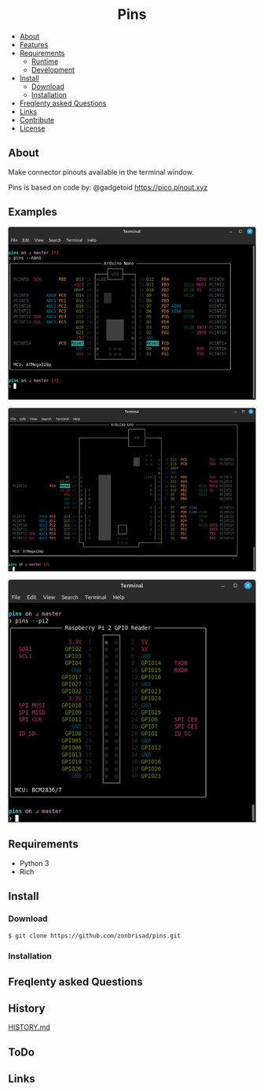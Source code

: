 
<div style="text-align: center">

<h1>Pins</h1>

</div>

<!-- START doctoc generated TOC please keep comment here to allow auto update -->
<!-- DON'T EDIT THIS SECTION, INSTEAD RE-RUN doctoc TO UPDATE -->

  - [About](#about)
  - [Features](#features)
  - [Requirements](#requirements)
    - [Runtime](#runtime)
    - [Development](#development)
  - [Install](#install)
    - [Download](#download)
    - [Installation](#installation)
  - [Freqlenty asked Questions](#freqlenty-asked-questions)
  - [Links](#links)
  - [Contribute](#contribute)
  - [License](#license)

<!-- END doctoc generated TOC please keep comment here to allow auto update -->

## About
Make connector pinouts available in the terminal window.

Pins is based on code by:
@gadgetoid
https://pico.pinout.xyz

## Examples

![xx][nano]

![xx][uno]

![xx][pi2]

## Requirements
- Python 3
- Rich

## Install

### Download

```bash
$ git clone https://github.com/zonbrisad/pins.git
```

### Installation

## Freqlenty asked Questions

## History

[HISTORY.md](/HISTORY.md)


## ToDo


## Links

[Nano]: Arduino_Nano.png "nano"
[Uno]: Arduino_Uno.png "uno"
[pi2]: rp2_header.png "pi2"
